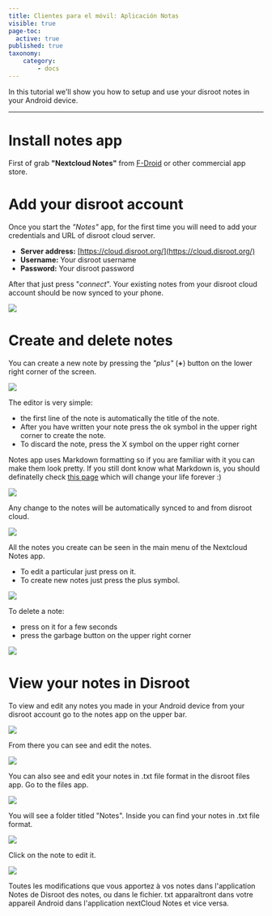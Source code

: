 ```yaml
---
title: Clientes para el móvil: Aplicación Notas
visible: true
page-toc:
  active: true
published: true
taxonomy:
    category:
        - docs
---
```


In this tutorial we'll show you how to setup and use your disroot notes in your Android device.

----------

# Install notes app

First of grab **"Nextcloud Notes"** from [F-Droid](https://f-droid.org/packages/it.niedermann.owncloud.notes/) or other commercial app store.    


# Add your disroot account

Once you start the *"Notes"* app, for the first time you will need to add your credentials and URL of disroot cloud server.


- **Server address:** [https://cloud.disroot.org/](https://cloud.disroot.org/)
- **Username:** Your disroot username
- **Password:** Your disroot password

After that just press "*connect*".
Your existing notes from your disroot cloud account should be now synced to your phone.

![](en/nextcloud_notes1.png)

# Create and delete notes

You can create a new note by pressing the *"plus"* (**+**) button on the lower right corner of the screen.

![](en/nextcloud_notes2.png)

The editor is very simple:

* the first line of the note is automatically the title of the note.
* After you have written your note press the ok symbol in the upper right corner to create the note.
* To discard the note, press the X symbol on the upper right corner


Notes app uses Markdown formatting so if you are familiar with it you can make them look pretty. If you still dont know what Markdown is, you should definatelly check [this page](http://lifehacker.com/5943320/what-is-markdown-and-why-is-it-better-for-my-to-do-lists-and-notes) which will change your life forever :)

![](en/nextcloud_notes3.png)

Any change to the notes will be automatically synced to and from disroot cloud.

![](en/nextcloud_notes4.jpeg)

All the notes you create can be seen in the main menu of the Nextcloud Notes app.

* To edit a particular just press on it.
* To create new notes just press the plus symbol.


![](en/nextcloud_notes5.png)


To delete a note:

* press on it for a few seconds
* press the garbage button on the upper right corner



![](en/nextcloud_notes6.png)


# View your notes in Disroot

To view and edit any notes you made in your Android device from your disroot account go to the notes app on the upper bar.

![](en/nextcloud_notes7.png)

From there you can see and edit the notes.

![](en/nextcloud_notes8.png)

You can also see and edit your notes in .txt file format in the disroot files app.
Go to the files app.

![](en/nextcloud_notes9.png)


You will see a folder titled "Notes". Inside you can find your notes in .txt file format.

![](en/nextcloud_notes10.png)

 Click on the note to edit it.

![](en/nextcloud_notes11.png)

Toutes les modifications que vous apportez à vos notes dans l'application Notes de Disroot des notes, ou dans le fichier. txt apparaîtront dans votre appareil Android dans l'application nextCloud Notes et vice versa.
